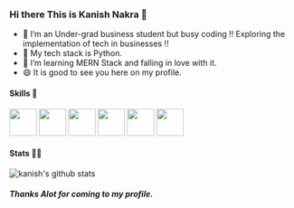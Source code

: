 
### Hi there This is Kanish Nakra 👋

- 🔭 I’m an Under-grad business student but busy coding !! Exploring the implementation of tech in businesses !!
- 🌱 My tech stack is Python.
- 👯 I’m learning MERN Stack and falling in love with it.
- 😄 It is good to see you here on my profile.


#### Skills 🤖
<code><img height="48" src="https://img.icons8.com/nolan/64/python.png" /></code>
<code><img height="48" src="https://img.icons8.com/nolan/64/javascript.png" /></code>
<code><img height="48" src="https://img.icons8.com/color/48/000000/nodejs.png"/></code>
<code><img height="48" src="https://img.icons8.com/bubbles/50/000000/react.png" /></code>
<code><img height="48" src="https://img.icons8.com/bubbles/50/000000/api.png" /></code>
<code><img height="48" src="https://img.icons8.com/color/48/000000/bootstrap.png" /></code>

#### Stats 👨‍💻
![kanish's github stats](https://github-readme-stats.vercel.app/api?username=kanish-nakra&show_icons=true&theme=radical)

##### Thanks Alot for coming to my profile.
